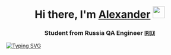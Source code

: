 <h1 align="center">Hi there, I'm <a href="https://my.sky.pro/" target="_blank">Alexander</a> 
<img src="https://github.com/blackcater/blackcater/raw/main/images/Hi.gif" height="32"/></h1>
<h3 align="center">Student from Russia QA Engineer 🇷🇺</h3>






[![Typing SVG](https://readme-typing-svg.herokuapp.com?color=%#030512&lines=Computer+science+IT)](https://git.io/typing-svg)

